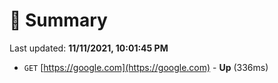 # 📖 Summary
Last updated: **11/11/2021, 10:01:45 PM**

- `GET` [https://google.com](https://google.com) - **Up** (336ms)
